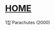  # [HOME](https://github.com/GeekInTheClass/Coldplay/blob/master/README.md#album-history)
 
 1집 Parachutes (2000)
